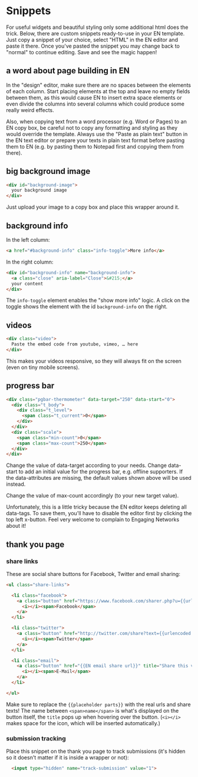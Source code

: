 # Snippets

For useful widgets and beautiful styling only some additional html does the trick. Below, there are custom snippets ready-to-use in your EN template. Just copy a snippet of your choice, select "HTML" in the EN editor and paste it there. Once you've pasted the snippet you may change back to "normal" to continue editing. Save and see the magic happen!

## a word about page building in EN

In the "design" editor, make sure there are no spaces between the elements of each column. Start placing elements at the top and leave no empty fields between them, as this would cause EN to insert extra space elements or even divide the columns into several columns which could produce some really weird effects.

Also, when copying text from a word processor (e.g. Word or Pages) to an EN copy box, be careful not to copy any formatting and styling as they would override the template. Always use the "Paste as plain text" button in the EN text editor or prepare your texts in plain text format before pasting them to EN (e.g. by pasting them to Notepad first and copying them from there).


## big background image

```html
<div id="background-image">
  your background image
</div>
```

Just upload your image to a copy box and place this wrapper around it.

## background info

In the left column:

```html
<a href="#background-info" class="info-toggle">More info</a>
```

In the right column:

```html
<div id="background-info" name="background-info">
  <a class="close" aria-label="Close">&#215;</a>
  your content
</div>
```

The `info-toggle` element enables the "show more info" logic. A click on the toggle shows the element with the id `background-info` on the right.

## videos

```html
<div class="video">
  Paste the embed code from youtube, vimeo, … here
</div>
```

This makes your videos responsive, so they will always fit on the screen (even on tiny mobile screens).

## progress bar

```html
<div class="pgbar-thermometer" data-target="250" data-start="0">
  <div class="t_body">
    <div class="t_level">
      <span class="t_current">0</span>
    </div>
  </div>
  <div class="scale">
    <span class="min-count">0</span>
    <span class="max-count">250</span>
  </div>
</div>
```

Change the value of data-target according to your needs. Change data-start to add an initial value for the progress bar, e.g. offline supporters. If the data-attributes are missing, the default values shown above will be used instead.

Change the value of max-count accordingly (to your new target value).

Unfortunately, this is a little tricky because the EN editor keeps deleting all data-tags. To save them, you'll have to disable the editor first by clicking the top left x-button. Feel very welcome to complain to Engaging Networks about it!

## thank you page

### share links

These are social share buttons for Facebook, Twitter and email sharing:

```html
<ul class="share-links">

  <li class="facebook">
    <a class="button" href="https://www.facebook.com/sharer.php?u={{urlencoded url}}" title="Share this via Facebook!" target="_blank" data-share="facebook">
      <i></i><span>Facebook</span>
    </a>
  </li>

  <li class="twitter">
    <a class="button" href="http://twitter.com/share?text={{urlencoded share text}}&amp;url={{urlencoded url}}" title="Share this via Twitter!" target="_blank" data-share="twitter">
      <i></i><span>Twitter</span>
    </a>
  </li>

  <li class="email">
    <a class="button" href="{{EN email share url}}" title="Share this via E-Mail!" target="_blank" data-share="email">
      <i></i><span>E-Mail</span>
    </a>
  </li>

</ul>
```

Make sure to replace the `{{placeholder parts}}` with the real urls and share texts! The name between `<span>name</span>` is what's displayed on the button itself, the `title` pops up when hovering over the button. (`<i></i>` makes space for the icon, which will be inserted automatically.)

### submission tracking

Place this snippet on the thank you page to track submissions (it's hidden so it doesn't matter if it is inside a wrapper or not):

```html
  <input type="hidden" name="track-submission" value="1">
```
